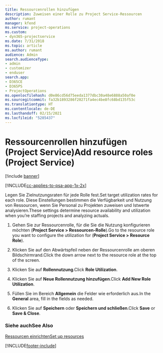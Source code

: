 ```yaml
---
title: Ressourcenrollen hinzufügen
description: Zuweisen einer Rolle zu Project Service-Ressourcen
author: rumant
manager: kfend
ms.service: project-operations
ms.custom:
- dyn365-projectservice
ms.date: 7/31/2018
ms.topic: article
ms.author: rumant
audience: Admin
search.audienceType:
- admin
- customizer
- enduser
search.app:
- D365CE
- D365PS
- ProjectOperations
ms.openlocfilehash: d0e86cd56d75eeda1377dbc30a48e6888a50af0e
ms.sourcegitcommit: fa32b1893286f20271fa4ec4be8fc68bd135f53c
ms.translationtype: HT
ms.contentlocale: de-DE
ms.lasthandoff: 02/15/2021
ms.locfileid: "5285437"
---
```

# <a name="add-resource-roles-project-service"></a><span data-ttu-id="f65d7-103">Ressourcenrollen hinzufügen (Project Service)</span><span class="sxs-lookup"><span data-stu-id="f65d7-103">Add resource roles (Project Service)</span></span>

[!include [banner](../includes/psa-now-project-operations.md)]

[!INCLUDE[cc-applies-to-psa-app-1x-2x](../includes/cc-applies-to-psa-app-1x-2x.md)]

<span data-ttu-id="f65d7-104">Legen Sie Zielnutzungsraten für jede Rolle fest.</span><span class="sxs-lookup"><span data-stu-id="f65d7-104">Set target utilization rates for each role.</span></span> <span data-ttu-id="f65d7-105">Diese Einstellungen bestimmen die Verfügbarkeit und Nutzung von Ressourcen, wenn Sie Personal zu Projekten zuweisen und Istwerte analysieren.</span><span class="sxs-lookup"><span data-stu-id="f65d7-105">These settings determine resource availability and utilization when you’re staffing projects and analyzing actuals.</span></span>  
  
1.  <span data-ttu-id="f65d7-106">Gehen Sie zur Ressourcenrolle, für die Sie die Nutzung konfigurieren möchten (**Project Service > Ressourcen-Rolle**).</span><span class="sxs-lookup"><span data-stu-id="f65d7-106">Go to the resource role you want to configure the utilization for (**Project Service > Resource Role**).</span></span>  
  
2.  <span data-ttu-id="f65d7-107">Klicken Sie auf den Abwärtspfeil neben der Ressourcenrolle am oberen Bildschirmrand.</span><span class="sxs-lookup"><span data-stu-id="f65d7-107">Click the down arrow next to the resource role at the top of the screen.</span></span>  
  
3.  <span data-ttu-id="f65d7-108">Klicken Sie auf **Rollennutzung**.</span><span class="sxs-lookup"><span data-stu-id="f65d7-108">Click **Role Utilization**.</span></span>  
  
4.  <span data-ttu-id="f65d7-109">Klicken Sie auf **Neue Rollennutzung hinzufügen**.</span><span class="sxs-lookup"><span data-stu-id="f65d7-109">Click **Add New Role Utilization**.</span></span>  
  
5.  <span data-ttu-id="f65d7-110">Füllen Sie im Bereich **Allgemein** die Felder wie erforderlich aus.</span><span class="sxs-lookup"><span data-stu-id="f65d7-110">In the **General** area, fill in the fields as needed.</span></span>  
  
6.  <span data-ttu-id="f65d7-111">Klicken Sie auf **Speichern** oder **Speichern und schließen**.</span><span class="sxs-lookup"><span data-stu-id="f65d7-111">Click **Save** or **Save & Close**.</span></span>  
  
### <a name="see-also"></a><span data-ttu-id="f65d7-112">Siehe auch</span><span class="sxs-lookup"><span data-stu-id="f65d7-112">See Also</span></span>  
 [<span data-ttu-id="f65d7-113">Ressourcen einrichten</span><span class="sxs-lookup"><span data-stu-id="f65d7-113">Set up resources</span></span>](../psa/set-up-resources.md)


[!INCLUDE[footer-include](../includes/footer-banner.md)]